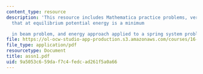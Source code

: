 ```yaml
---
content_type: resource
description: 'This resource includes Mathematica practice problems, verification of
  that at equilibrium potential energy is a minimum

  in beam problem, and energy approach applied to a spring system problem.'
file: https://ol-ocw-studio-app-production.s3.amazonaws.com/courses/16-21-techniques-for-structural-analysis-and-design-spring-2005/9a5053c659daf7c4fedcad261f5a0a66_assn1.pdf
file_type: application/pdf
resourcetype: Document
title: assn1.pdf
uid: 9a5053c6-59da-f7c4-fedc-ad261f5a0a66
---
```

